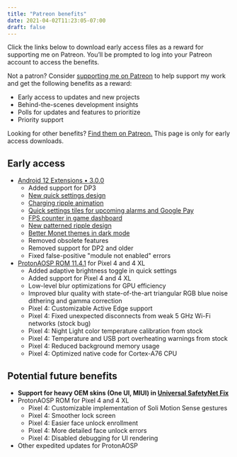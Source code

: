 ```yaml
---
title: "Patreon benefits"
date: 2021-04-02T11:23:05-07:00
draft: false
---
```


Click the links below to download early access files as a reward for supporting me on Patreon. You’ll be prompted to log into your Patreon account to access the benefits.

Not a patron? Consider [supporting me on Patreon](https://patreon.com/kdrag0n) to help support my work and get the following benefits as a reward:

- Early access to updates and new projects
- Behind-the-scenes development insights
- Polls for updates and features to prioritize
- Priority support

Looking for other benefits? [Find them on Patreon.](https://patreon.com/kdrag0n) This page is only for early access downloads.

## Early access

- [Android 12 Extensions • 3.0.0](https://patreon.kdrag0n.dev/exclusive/android12-extensions-v3.0.0.zip)
  - Added support for DP3
  - [New quick settings design](https://twitter.com/kdrag0n/status/1385048665295790081)
  - [Charging ripple animation](https://twitter.com/kdrag0n/status/1385058302199885826)
  - [Quick settings tiles for upcoming alarms and Google Pay](https://twitter.com/kdrag0n/status/1385029676012216320)
  - [FPS counter in game dashboard](https://twitter.com/kdrag0n/status/1385029667334230021)
  - [New patterned ripple design](https://twitter.com/kdrag0n/status/1385004640689811457)
  - [Better Monet themes in dark mode](https://twitter.com/kdrag0n/status/1385003175501963266)
  - Removed obsolete features
  - Removed support for DP2 and older
  - Fixed false-positive "module not enabled" errors
- [ProtonAOSP ROM 11.4.1](https://patreon.kdrag0n.dev/protonaosp-install/) for Pixel 4 and 4 XL
  - Added adaptive brightness toggle in quick settings
  - Added support for Pixel 4 and 4 XL
  - Low-level blur optimizations for GPU efficiency
  - Improved blur quality with state-of-the-art triangular RGB blue noise dithering and gamma correction
  - Pixel 4: Customizable Active Edge support
  - Pixel 4: Fixed unexpected disconnects from weak 5 GHz Wi-Fi networks (stock bug)
  - Pixel 4: Night Light color temperature calibration from stock
  - Pixel 4: Temperature and USB port overheating warnings from stock
  - Pixel 4: Reduced background memory usage
  - Pixel 4: Optimized native code for Cortex-A76 CPU

## Potential future benefits

- **Support for heavy OEM skins (One UI, MIUI) in [Universal SafetyNet Fix](https://github.com/kdrag0n/safetynet-fix)**
- ProtonAOSP ROM for Pixel 4 and 4 XL
  - Pixel 4: Customizable implementation of Soli Motion Sense gestures
  - Pixel 4: Smoother lock screen
  - Pixel 4: Easier face unlock enrollment
  - Pixel 4: More detailed face unlock errors
  - Pixel 4: Disabled debugging for UI rendering
- Other expedited updates for ProtonAOSP
